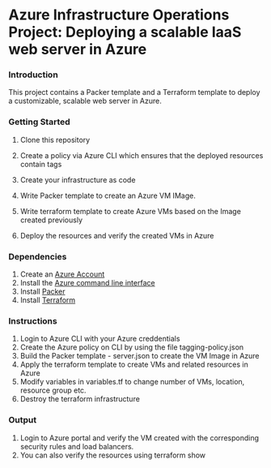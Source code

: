 # Azure Infrastructure Operations Project: Deploying a scalable IaaS web server in Azure

### Introduction
This project contains a Packer template and a Terraform template to deploy a customizable, scalable web server in Azure.

### Getting Started
1. Clone this repository

2. Create a policy via Azure CLI which ensures that the deployed resources contain tags

3. Create your infrastructure as code

4. Write Packer template to create an Azure VM IMage.

5. Write terraform template to create Azure VMs based on the Image created previously

6. Deploy the resources and verify the created VMs in Azure



### Dependencies
1. Create an [Azure Account](https://portal.azure.com) 
2. Install the [Azure command line interface](https://docs.microsoft.com/en-us/cli/azure/install-azure-cli?view=azure-cli-latest)
3. Install [Packer](https://www.packer.io/downloads)
4. Install [Terraform](https://www.terraform.io/downloads.html)

### Instructions
1. Login to Azure CLI with your Azure creddentials
2. Create the Azure policy on CLI by using the file tagging-policy.json
3. Build the Packer template - server.json to create the VM Image in Azure
4. Apply the terraform template to create VMs and related resources in Azure
5. Modify variables in variables.tf to change number of VMs, location, resource group etc.
6. Destroy the terraform infrastructure

### Output
1. Login to Azure portal and verify the VM created with the corresponding security rules and load balancers.
2. You can also verify the resources using terraform show

